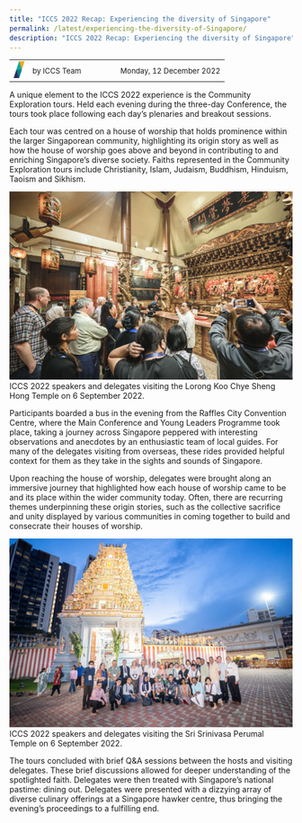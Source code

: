 ```yaml
---
title: "ICCS 2022 Recap: Experiencing the diversity of Singapore"
permalink: /latest/experiencing-the-diversity-of-Singapore/
description: "ICCS 2022 Recap: Experiencing the diversity of Singapore"
---
```

<table>
 <tr>
	 <td><img src="/images/ICCS-parallelogram_narrow.png" style="width:20px"></td>
	 <td><font size="-1">by ICCS Team</font></td>
	 <td></td>
	 <td></td>
	 <td></td>
	 <td></td>
	 <td><font size="-1">Monday, 12 December 2022</font></td>
	</tr>
	<tr></tr>
</table>

A unique element to the ICCS 2022 experience is the Community Exploration tours. Held each evening during the three-day Conference, the tours took place following each day’s plenaries and breakout sessions. 

Each tour was centred on a house of worship that holds prominence within the larger Singaporean community, highlighting its origin story as well as how the house of worship goes above and beyond in contributing to and enriching Singapore’s diverse society. Faiths represented in the Community Exploration tours include Christianity, Islam, Judaism, Buddhism, Hinduism, Taoism and Sikhism.

![](/images/RT_CE%201%20-79.jpg)
ICCS 2022 speakers and delegates visiting the Lorong Koo Chye Sheng Hong Temple on 6 September 2022.

Participants boarded a bus in the evening from the Raffles City Convention Centre, where the Main Conference and Young Leaders Programme took place, taking a journey across Singapore peppered with interesting observations and anecdotes by an enthusiastic team of local guides. For many of the delegates visiting from overseas, these rides provided helpful context for them as they take in the sights and sounds of Singapore.

Upon reaching the house of worship, delegates were brought along an immersive journey that highlighted how each house of worship came to be and its place within the wider community today. Often, there are recurring themes underpinning these origin stories, such as the collective sacrifice and unity displayed by various communities in coming together to build and consecrate their houses of worship.

![](/images/CE2_060922-109.jpg)
ICCS 2022 speakers and delegates visiting the Sri Srinivasa Perumal Temple on 6 September 2022.

The tours concluded with brief Q&A sessions between the hosts and visiting delegates. These brief discussions allowed for deeper understanding of the spotlighted faith. Delegates were then treated with Singapore’s national pastime: dining out. Delegates were presented with a dizzying array of diverse culinary offerings at a Singapore hawker centre, thus bringing the evening’s proceedings to a fulfilling end.